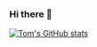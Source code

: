 ### Hi there 👋

[![Tom's GitHub stats](https://github-readme-stats.vercel.app/api?username=SnowNooDLe&show_icons=true&count_private=true&theme=react)](https://github.com/anuraghazra/github-readme-stats)

<!-- [![Top Langs](https://github-readme-stats.vercel.app/api/top-langs/?username=SnowNooDLe&hide=text,txt,rtf)](https://github.com/anuraghazra/github-readme-stats) -->
